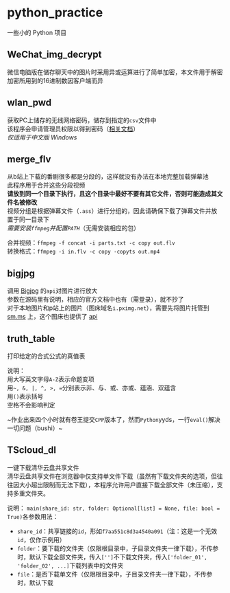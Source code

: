 # python_practice

一些小的 Python 项目

## WeChat_img_decrypt

微信电脑版在储存聊天中的图片时采用异或运算进行了简单加密，本文件用于解密  
加密所用到的16进制数因客户端而异

## wlan_pwd

获取PC上储存的无线网络密码，储存到指定的`csv`文件中  
该程序会申请管理员权限以得到密码（[相关文档](https://docs.microsoft.com/en-us/windows/win32/api/shellapi/nf-shellapi-shellexecutea)）  
*仅适用于中文版 Windows*

## merge_flv

从b站上下载的番剧很多都是分段的，这样就没有办法在本地完整加载弹幕池  
此程序用于合并这些分段视频  
**请放到同一个目录下执行，且这个目录中最好不要有其它文件，否则可能造成其文件名被修改**  
视频分组是根据弹幕文件（`.ass`）进行分组的，因此请确保下载了弹幕文件并放置于同一目录下  
*需要安装`ffmpeg`并配置`PATH`*（无需安装相应的包）

合并视频：`ffmpeg -f concat -i parts.txt -c copy out.flv`  
转换格式：`ffmpeg -i in.flv -c copy -copyts out.mp4`

## bigjpg

调用 [Bigjpg](https://bigjpg.com/) 的`api`对图片进行放大  
参数在源码里有说明，相应的官方文档中也有（需登录），就不抄了  
对于本地图片和p站上的图片（图床域名`i.pximg.net`），需要先将图片托管到 [sm.ms](https://sm.ms/) 上，这个图床也提供了 [api](https://doc.sm.ms/)

## truth_table

打印给定的合式公式的真值表

说明：  
用大写英文字母`A-Z`表示命题变项  
用`~, &, |, ^, >, =`分别表示非、与、或、亦或、蕴涵、双蕴含  
用`()`表示括号  
空格不会影响判定

~作业出来四个小时就有卷王提交`CPP`版本了，然而`Python`yyds，一行`eval()`解决一切问题（bushi）~

## TScloud_dl

一键下载清华云盘共享文件  
清华云盘共享文件在浏览器中仅支持单文件下载（虽然有下载文件夹的选项，但往往因大小超出限制而无法下载），本程序允许用户直接下载全部文件（未压缩），支持多重文件夹。

说明：
`main(share_id: str, folder: Optional[list] = None, file: bool = True)`各参数用法：

* `share_id`：共享链接的`id`，形如`f7aa551c8d3a4540a091`（注：这是一个无效`id`，仅作示例用）
* `folder`：要下载的文件夹（仅限根目录中，子目录文件夹一律下载），不传参时，默认下载全部文件夹，传入`['']`不下载文件夹，传入`['folder_01', 'folder_02', ...]`下载列表中的文件夹
* `file`：是否下载单文件（仅限根目录中，子目录文件夹一律下载），不传参时，默认下载
